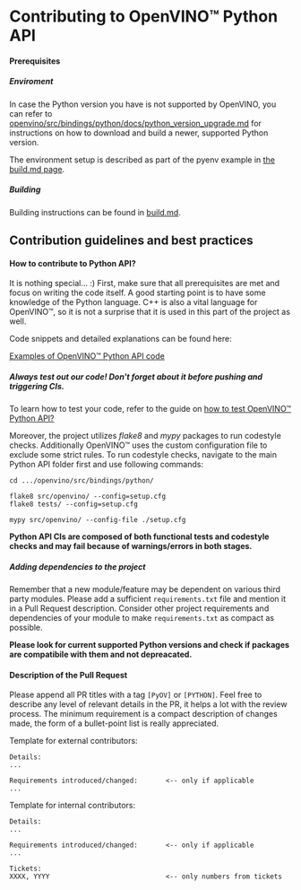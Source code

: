 # Contributing to OpenVINO™ Python API

#### Prerequisites

##### Enviroment
In case the Python version you have is not supported by OpenVINO, you can refer to [openvino/src/bindings/python/docs/python_version_upgrade.md](https://github.com/openvinotoolkit/openvino/blob/master/src/bindings/python/docs/python_version_upgrade.md) for instructions on how to download and build a newer, supported Python version.

The environment setup is described as part of the pyenv example in [the build.md page](./build.md#Example:_using_pyenv_with_OpenVINO™_on_Linux_based_system).

##### Building
Building instructions can be found in [build.md](./build.md#_Building_the_OpenVINO™_Python_API).

## Contribution guidelines and best practices

#### How to contribute to Python API?
It is nothing special... :) First, make sure that all prerequisites are met and focus on writing the code itself. A good starting point is to have some knowledge of the Python language. C++ is also a vital language for OpenVINO™, so it is not a surprise that it is used in this part of the project as well.

Code snippets and detailed explanations can be found here:

[Examples of OpenVINO™ Python API code](./code_example.md)

##### Always test out our code! Don't forget about it before pushing and triggering CIs.

To learn how to test your code, refer to the guide on [how to test OpenVINO™ Python API?](./test_examples.md#Running_OpenVINO™_Python_API_tests)

Moreover, the project utilizes *flake8* and *mypy* packages to run codestyle checks. Additionally OpenVINO™ uses the custom configuration file to exclude some strict rules. To run codestyle checks, navigate to the main Python API folder first and use following commands:
```shell
cd .../openvino/src/bindings/python/

flake8 src/openvino/ --config=setup.cfg
flake8 tests/ --config=setup.cfg

mypy src/openvino/ --config-file ./setup.cfg
```

**Python API CIs are composed of both functional tests and codestyle checks and may fail because of warnings/errors in both stages.**

##### Adding dependencies to the project
Remember that a new module/feature may be dependent on various third party modules. Please add a sufficient `requirements.txt` file and mention it in a Pull Request description. Consider other project requirements and dependencies of your module to make `requirements.txt` as compact as possible.

**Please look for current supported Python versions and check if packages are compatibile with them and not depreacated.**

#### Description of the Pull Request
Please append all PR titles with a tag `[PyOV]` or `[PYTHON]`. Feel free to describe any level of relevant details in the PR, it helps a lot with the review process. The minimum requirement is a compact description of changes made, the form of a bullet-point list is really appreciated.

Template for external contributors:
```
Details:
...

Requirements introduced/changed:       <-- only if applicable
...
```

Template for internal contributors:
```
Details:
...

Requirements introduced/changed:       <-- only if applicable
...

Tickets:
XXXX, YYYY                             <-- only numbers from tickets
```
